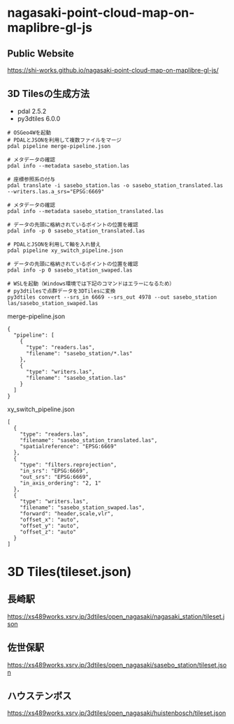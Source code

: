 # nagasaki-point-cloud-map-on-maplibre-gl-js
## Public Website
https://shi-works.github.io/nagasaki-point-cloud-map-on-maplibre-gl-js/

## 3D Tilesの生成方法
- pdal 2.5.2
- py3dtiles 6.0.0
```
# OSGeo4Wを起動
# PDALとJSONを利用して複数ファイルをマージ
pdal pipeline merge-pipeline.json

# メタデータの確認
pdal info --metadata sasebo_station.las

# 座標参照系の付与
pdal translate -i sasebo_station.las -o sasebo_station_translated.las --writers.las.a_srs="EPSG:6669"

# メタデータの確認
pdal info --metadata sasebo_station_translated.las

# データの先頭に格納されているポイントの位置を確認
pdal info -p 0 sasebo_station_translated.las

# PDALとJSONを利用して軸を入れ替え
pdal pipeline xy_switch_pipeline.json

# データの先頭に格納されているポイントの位置を確認
pdal info -p 0 sasebo_station_swaped.las

# WSLを起動（Windows環境では下記のコマンドはエラーになるため）
# py3dtilesで点群データを3DTilesに変換
py3dtiles convert --srs_in 6669 --srs_out 4978 --out sasebo_station las/sasebo_station_swaped.las
```
merge-pipeline.json
```
{
  "pipeline": [
    {
      "type": "readers.las",
      "filename": "sasebo_station/*.las"
    },
    {
      "type": "writers.las",
      "filename": "sasebo_station.las"
    }
  ]
}
```
xy_switch_pipeline.json
```
[
  {
    "type": "readers.las",
    "filename": "sasebo_station_translated.las",
    "spatialreference": "EPSG:6669"
  },
  {
    "type": "filters.reprojection",
    "in_srs": "EPSG:6669",
    "out_srs": "EPSG:6669",
    "in_axis_ordering": "2, 1"
  },
  {
    "type": "writers.las",
    "filename": "sasebo_station_swaped.las",
    "forward": "header,scale,vlr",
    "offset_x": "auto",
    "offset_y": "auto",
    "offset_z": "auto"
  }
]
```
# 3D Tiles(tileset.json)
## 長崎駅
https://xs489works.xsrv.jp/3dtiles/open_nagasaki/nagasaki_station/tileset.json
## 佐世保駅
https://xs489works.xsrv.jp/3dtiles/open_nagasaki/sasebo_station/tileset.json
## ハウステンボス
https://xs489works.xsrv.jp/3dtiles/open_nagasaki/huistenbosch/tileset.json

